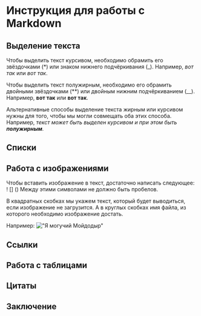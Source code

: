 # Инструкция для работы с Markdown
## Выделение текста
Чтобы выделить текст курсивом, необходимо обрамить его звёздочками (*) или знаком
нижнего подчёркивания (_). Например, *вот так* или _вот так_.

Чтобы выделить текст полужирным, необходимо его обрамить двойными звёздочками
(**) или двойным нижним подчёркиванием (__). Например, **вот так** или __вот так__.

Альтернативные способы выделение текста жирным или курсивом нужны для того,
чтобы мы могли совмещать оба этих способа. Например, _текст может быть выделен
курсивом и при этом быть **полужирным**._

## Списки
## Работа с изображениями
Чтобы вставить изображение в текст, достаточно написать следующее:
! [] () Между этими символами не должно быть пробелов.

В квадратных скобках мы укажем текст, который будет выводиться, если изображение не
загрузится. А в круглых скобках имя файла, из которого необходимо изображение достать.

Например:
!["Я могучий Мойдодыр"](mddyr.jpg)
## Ссылки
## Работа с таблицами
## Цитаты
## Заключение